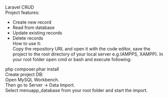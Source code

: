 Laravel CRUD <br>
Project features: <br>
- Create new record
- Read from database
- Update existing records
- Delete records <br>
How to use it: <br>
Copy the repository URL and open it with the code editor, save the project to the root directory of your local server e.g.(AMPPS, XAMPP). In your root folder open cmd or bash and execute following:<br>

php composer.phar install <br>
Create project DB: <br>
Open MySQL Workbench. <br>
Then go to Server -> Data Import. <br>
Select menuapp_database from your root folder and start the import. <br>
